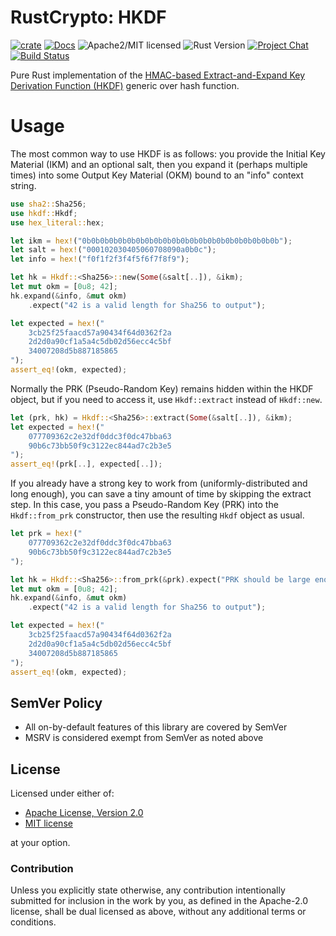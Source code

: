 # RustCrypto: HKDF

[![crate][crate-image]][crate-link]
[![Docs][docs-image]][docs-link]
![Apache2/MIT licensed][license-image]
![Rust Version][rustc-image]
[![Project Chat][chat-image]][chat-link]
[![Build Status][build-image]][build-link]

Pure Rust implementation of the [HMAC-based Extract-and-Expand Key Derivation Function (HKDF)](https://tools.ietf.org/html/rfc5869) generic over hash function.

# Usage

The most common way to use HKDF is as follows: you provide the Initial Key Material (IKM) and an optional salt, then you expand it (perhaps multiple times) into some Output Key Material (OKM) bound to an "info" context string.

```rust
use sha2::Sha256;
use hkdf::Hkdf;
use hex_literal::hex;

let ikm = hex!("0b0b0b0b0b0b0b0b0b0b0b0b0b0b0b0b0b0b0b0b0b0b");
let salt = hex!("000102030405060708090a0b0c");
let info = hex!("f0f1f2f3f4f5f6f7f8f9");

let hk = Hkdf::<Sha256>::new(Some(&salt[..]), &ikm);
let mut okm = [0u8; 42];
hk.expand(&info, &mut okm)
    .expect("42 is a valid length for Sha256 to output");

let expected = hex!("
    3cb25f25faacd57a90434f64d0362f2a
    2d2d0a90cf1a5a4c5db02d56ecc4c5bf
    34007208d5b887185865
");
assert_eq!(okm, expected);
```

Normally the PRK (Pseudo-Random Key) remains hidden within the HKDF object, but if you need to access it, use `Hkdf::extract` instead of `Hkdf::new`.

```rust
let (prk, hk) = Hkdf::<Sha256>::extract(Some(&salt[..]), &ikm);
let expected = hex!("
    077709362c2e32df0ddc3f0dc47bba63
    90b6c73bb50f9c3122ec844ad7c2b3e5
");
assert_eq!(prk[..], expected[..]);
```

If you already have a strong key to work from (uniformly-distributed and
long enough), you can save a tiny amount of time by skipping the extract
step. In this case, you pass a Pseudo-Random Key (PRK) into the
`Hkdf::from_prk` constructor, then use the resulting `Hkdf` object
as usual.

```rust
let prk = hex!("
    077709362c2e32df0ddc3f0dc47bba63
    90b6c73bb50f9c3122ec844ad7c2b3e5
");

let hk = Hkdf::<Sha256>::from_prk(&prk).expect("PRK should be large enough");
let mut okm = [0u8; 42];
hk.expand(&info, &mut okm)
    .expect("42 is a valid length for Sha256 to output");

let expected = hex!("
    3cb25f25faacd57a90434f64d0362f2a
    2d2d0a90cf1a5a4c5db02d56ecc4c5bf
    34007208d5b887185865
");
assert_eq!(okm, expected);
```

## SemVer Policy

- All on-by-default features of this library are covered by SemVer
- MSRV is considered exempt from SemVer as noted above

## License

Licensed under either of:

* [Apache License, Version 2.0](http://www.apache.org/licenses/LICENSE-2.0)
* [MIT license](http://opensource.org/licenses/MIT)

at your option.

### Contribution

Unless you explicitly state otherwise, any contribution intentionally submitted
for inclusion in the work by you, as defined in the Apache-2.0 license, shall be
dual licensed as above, without any additional terms or conditions.

[//]: # (badges)

[crate-image]: https://img.shields.io/crates/v/hkdf.svg
[crate-link]: https://crates.io/crates/hkdf
[docs-image]: https://docs.rs/hkdf/badge.svg
[docs-link]: https://docs.rs/hkdf/
[license-image]: https://img.shields.io/badge/license-Apache2.0/MIT-blue.svg
[rustc-image]: https://img.shields.io/badge/rustc-1.85+-blue.svg
[chat-image]: https://img.shields.io/badge/zulip-join_chat-blue.svg
[chat-link]: https://rustcrypto.zulipchat.com/#narrow/stream/260043-KDFs
[build-image]: https://github.com/RustCrypto/KDFs/workflows/hkdf/badge.svg?branch=master&event=push
[build-link]: https://github.com/RustCrypto/KDFs/actions?query=workflow:hkdf
